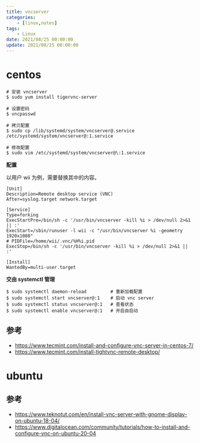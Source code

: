 ```yaml
---
title: vncserver
categories: 
	- [linux,notes]
tags:
	- Linux
date: 2021/08/25 00:00:00
update: 2021/08/25 00:00:00
---
```


# centos

```shell
# 安装 vncserver
$ sudo yum install tigervnc-server

# 设置密码
$ vncpasswd

# 拷贝配置
$ sudo cp /lib/systemd/system/vncserver@.service /etc/systemd/system/vncserver@:1.service

# 修改配置
$ sudo vim /etc/systemd/system/vncserver@\:1.service
```

**配置**

以用户 wii 为例，需要替换其中的内容。

```shell
[Unit]
Description=Remote desktop service (VNC)
After=syslog.target network.target

[Service]
Type=forking
ExecStartPre=/bin/sh -c '/usr/bin/vncserver -kill %i > /dev/null 2>&1 || :'
ExecStart=/sbin/runuser -l wii -c "/usr/bin/vncserver %i -geometry 1920x1080"
# PIDFile=/home/wii/.vnc/%H%i.pid
ExecStop=/bin/sh -c '/usr/bin/vncserver -kill %i > /dev/null 2>&1 || :'

[Install]
WantedBy=multi-user.target
```

**交由 systemctl 管理**

```shell
$ sudo systemctl daemon-reload         # 重新加载配置
$ sudo systemctl start vncserver@:1    # 启动 vnc server
$ sudo systemctl status vncserver@:1   # 查看状态
$ sudo systemctl enable vncserver@:1   # 开启自启动
```

## 参考

- https://www.tecmint.com/install-and-configure-vnc-server-in-centos-7/
- https://www.tecmint.com/install-tightvnc-remote-desktop/

# ubuntu

## 参考

- https://www.teknotut.com/en/install-vnc-server-with-gnome-display-on-ubuntu-18-04/
- https://www.digitalocean.com/community/tutorials/how-to-install-and-configure-vnc-on-ubuntu-20-04